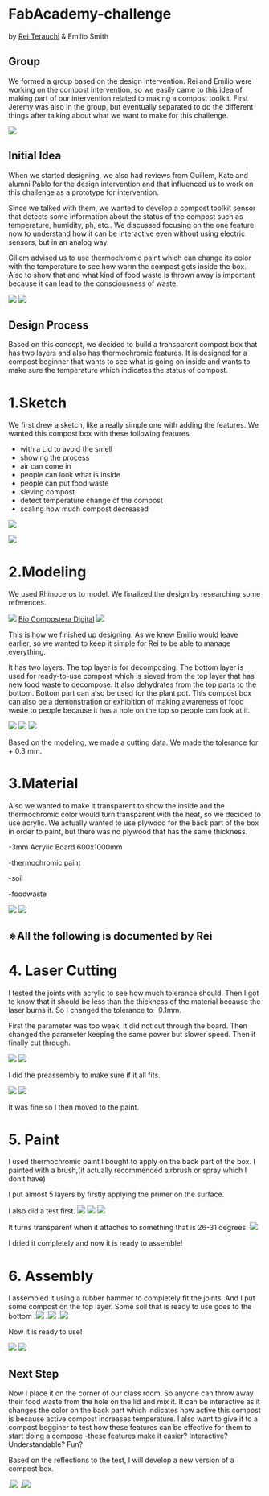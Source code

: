 # FabAcademy-challenge

by [Rei Terauchi](https://terauchi-rei.github.io/mdefweb/) & Emilio Smith

## Group
We formed a group based on the design intervention. Rei and Emilio were working on the compost intervention, so we easily came to this idea of making part of our intervention related to making a compost toolkit.
First Jeremy was also in the group, but eventually separated to do the different things after talking about what we want to make for this challenge.

![](../images/group.jpg)

## Initial Idea
When we started designing, we also had reviews from Guillem, Kate and alumni Pablo for the design intervention and that influenced us to work on this challenge as a prototype for intervention.

Since we talked with them, we wanted to develop a compost toolkit sensor that detects some information about the status of the compost such as temperature, humidity, ph, etc.. We discussed focusing on the one feature now to understand how it can be interactive even without using electric sensors, but in an analog way.  

Gillem advised us to use thermochromic paint which can change its color with the temperature to see how warm the compost gets inside the box. Also to show that and what kind of food waste is thrown away is important because it can lead to the consciousness of waste.


![](/images/refs.jpg)
![](/images/guillem.jpg)

## Design Process
Based on this concept, we decided to build a transparent compost box that has two layers and also has thermochromic features. It is designed for a compost beginner that wants to see what is going on inside and wants to make sure the temperature which indicates the status of compost.

# 1.Sketch

We first drew a sketch, like a really simple one with adding the features.
We wanted this compost box with these following features.

- with a Lid to avoid the smell
- showing the process
- air can come in
- people can look what is inside
- people can put food waste
- sieving compost
- detect temperature change of the compost
- scaling how much compost decreased

![](/images/1.jpeg)

![](/images/2.jpeg)


# 2.Modeling

We used Rhinoceros to model. We finalized the design by researching some references.

![](/images/bio.jpg)
[Bio Compostera Digital](http://www.fablab.uchile.cl/proyectos/455/biocompostera-digital/)
![](/images/layer.jpg)

This is how we finished up designing. As we knew Emilio would leave earlier, so we wanted to keep it simple for Rei to be able to  manage everything.

It has two layers. The top layer is for decomposing. The bottom layer is used for ready-to-use compost which is sieved from the top layer that has new food waste to decompose. It also dehydrates from the top parts to the bottom. Bottom part can also be used for the plant pot.
This compost box can also be a demonstration or exhibition of making awareness of food waste to people because it has a hole on the top so people can look at it.

![](/images/model.jpg)
![](/images/cut.jpg)
![](/images/3.jpeg)

Based on the modeling, we made a cutting data. We made the tolerance for + 0.3 mm.

# 3.Material

Also we wanted to make it transparent to show the inside and the thermochromic color would turn transparent with the heat, so we decided to use acrylic. We actually wanted to use plywood for the back part of the box in order to paint, but there was no plywood that has the same thickness.

-3mm Acrylic Board 600x1000mm

-thermochromic paint

-soil

-foodwaste

![](/images/S__4431879.jpg)
![](/images/S__4431891.jpg)

## ※All the following is documented by Rei

# 4. Laser Cutting

I tested the joints with acrylic to see how much tolerance should. Then I got to know that it should be less than the thickness of the material because the laser burns it. So I changed the tolerance to -0.1mm.

First the parameter was too weak, it did not cut through the board. Then changed the parameter keeping the same power but slower speed. Then it finally cut through.

![](/images/S__4431880.jpg)
![](/images/S__4431887.jpg)

I did the preassembly to make sure if it all fits.

![](/images/S__4431889.jpg)
![](/images/S__4431890.jpg)

It was fine so I then moved to the paint.

# 5. Paint

I used thermochromic paint I bought to apply on the back part of the box. I painted with a brush,(it actually recommended airbrush or spray which I don’t have)

I put almost 5 layers by firstly applying the primer on the surface.

I also did a test first.
![](/images/S__4431895.jpg)
![](/images/S__4431894.jpg)
![](/images/S__4431900.jpg)

It turns transparent when it attaches to something that is 26-31 degrees.
![](/images/S__4431909.jpg)

I dried it completely and now it is ready to assemble!

# 6. Assembly
 I assembled it using a rubber hammer to completely fit the joints.
And I put some compost on the top layer. Some soil that is ready to use goes to the bottom
.![](/images/S__4431902.jpg)
.![](/images/S__4431901.jpg)
.![](/images/S__4431905.jpg)

Now it is ready to use!

![](/images/composting.gif)
![](/images/Xz4PSiAFdNn4fcF1LeF21645193968-1645194045.gif)

## Next Step

Now I place it on the corner of our class room. So anyone can throw away their food waste from the hole on the lid and mix it. It can be interactive as it changes the color on the back part which indicates how active this compost is because active compost increases temperature.
I also want to give it to a compost begginer to test how these features can be effective for them to start doing a compose -these features make it easier? Interactive? Understandable? Fun?

Based on the reflections to the test, I will develop a new version of a compost box.

.![](/images/74A214FD-1E8B-47FC-B62E-B4A079C6D372.jpg.jpg)
.![](/images/619CDB0E-4B08-4631-9270-84E70D4A134C.jpg)
